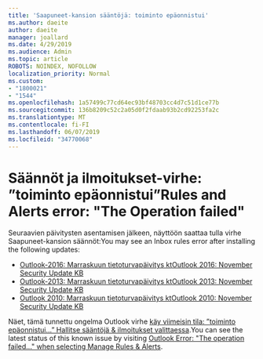 ```yaml
---
title: 'Saapuneet-kansion sääntöjä: toiminto epäonnistui'
ms.author: daeite
author: daeite
manager: joallard
ms.date: 4/29/2019
ms.audience: Admin
ms.topic: article
ROBOTS: NOINDEX, NOFOLLOW
localization_priority: Normal
ms.custom:
- "1800021"
- "1544"
ms.openlocfilehash: 1a57499c77cd64ec93bf48703cc4d7c51d1ce77b
ms.sourcegitcommit: 136b8209c52c2a05d0f2fdaab93b2cd92253fa2c
ms.translationtype: MT
ms.contentlocale: fi-FI
ms.lasthandoff: 06/07/2019
ms.locfileid: "34770068"
---
```

# <a name="rules-and-alerts-error-the-operation-failed"></a><span data-ttu-id="975ab-102">Säännöt ja ilmoitukset-virhe: ”toiminto epäonnistui”</span><span class="sxs-lookup"><span data-stu-id="975ab-102">Rules and Alerts error: "The Operation failed"</span></span>

<span data-ttu-id="975ab-103">Seuraavien päivitysten asentamisen jälkeen, näyttöön saattaa tulla virhe Saapuneet-kansion säännöt:</span><span class="sxs-lookup"><span data-stu-id="975ab-103">You may see an Inbox rules error after installing the following updates:</span></span>
- [<span data-ttu-id="975ab-104">Outlook-2016: Marraskuun tietoturvapäivitys kt</span><span class="sxs-lookup"><span data-stu-id="975ab-104">Outlook 2016: November Security Update KB</span></span>](https://support.microsoft.com/help/4461506)
- [<span data-ttu-id="975ab-105">Outlook-2013: Marraskuun tietoturvapäivitys kt</span><span class="sxs-lookup"><span data-stu-id="975ab-105">Outlook 2013: November Security Update KB</span></span>](https://support.microsoft.com/help/4461486)
- [<span data-ttu-id="975ab-106">Outlook 2010: Marraskuun tietoturvapäivitys kt</span><span class="sxs-lookup"><span data-stu-id="975ab-106">Outlook 2010: November Security Update KB</span></span>](https://support.microsoft.com/help/4461585) 

<span data-ttu-id="975ab-107">Näet, tämä tunnettu ongelma Outlook virhe [käy viimeisin tila: ”toiminto epäonnistui...” Hallitse sääntöjä & ilmoitukset valittaessa](https://support.office.com/article/Outlook-Error-The-operation-failed-when-selecting-Manage-Rules-Alerts-64b6ff77-98c2-4564-9cbf-25bd8e17fb8b%20).</span><span class="sxs-lookup"><span data-stu-id="975ab-107">You can see the latest status of this known issue by visiting [Outlook Error: "The operation failed..." when selecting Manage Rules & Alerts](https://support.office.com/article/Outlook-Error-The-operation-failed-when-selecting-Manage-Rules-Alerts-64b6ff77-98c2-4564-9cbf-25bd8e17fb8b%20).</span></span>
